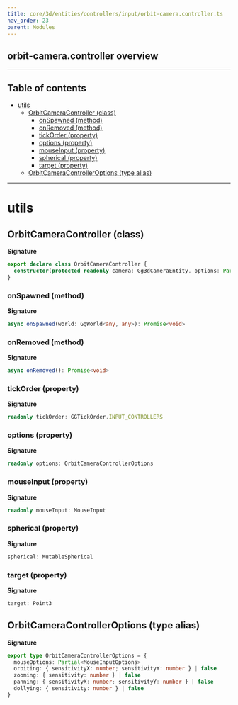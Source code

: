 ```yaml
---
title: core/3d/entities/controllers/input/orbit-camera.controller.ts
nav_order: 23
parent: Modules
---
```


## orbit-camera.controller overview

---

<h2 class="text-delta">Table of contents</h2>

- [utils](#utils)
  - [OrbitCameraController (class)](#orbitcameracontroller-class)
    - [onSpawned (method)](#onspawned-method)
    - [onRemoved (method)](#onremoved-method)
    - [tickOrder (property)](#tickorder-property)
    - [options (property)](#options-property)
    - [mouseInput (property)](#mouseinput-property)
    - [spherical (property)](#spherical-property)
    - [target (property)](#target-property)
  - [OrbitCameraControllerOptions (type alias)](#orbitcameracontrolleroptions-type-alias)

---

# utils

## OrbitCameraController (class)

**Signature**

```ts
export declare class OrbitCameraController {
  constructor(protected readonly camera: Gg3dCameraEntity, options: Partial<OrbitCameraControllerOptions> = {})
}
```

### onSpawned (method)

**Signature**

```ts
async onSpawned(world: GgWorld<any, any>): Promise<void>
```

### onRemoved (method)

**Signature**

```ts
async onRemoved(): Promise<void>
```

### tickOrder (property)

**Signature**

```ts
readonly tickOrder: GGTickOrder.INPUT_CONTROLLERS
```

### options (property)

**Signature**

```ts
readonly options: OrbitCameraControllerOptions
```

### mouseInput (property)

**Signature**

```ts
readonly mouseInput: MouseInput
```

### spherical (property)

**Signature**

```ts
spherical: MutableSpherical
```

### target (property)

**Signature**

```ts
target: Point3
```

## OrbitCameraControllerOptions (type alias)

**Signature**

```ts
export type OrbitCameraControllerOptions = {
  mouseOptions: Partial<MouseInputOptions>
  orbiting: { sensitivityX: number; sensitivityY: number } | false
  zooming: { sensitivity: number } | false
  panning: { sensitivityX: number; sensitivityY: number } | false
  dollying: { sensitivity: number } | false
}
```
